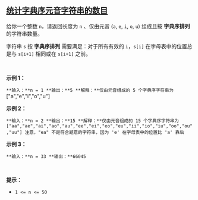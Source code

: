 ## [统计字典序元音字符串的数目](https://leetcode-cn.com/problems/count-sorted-vowel-strings/)

给你一个整数 `n`，请返回长度为 `n` 、仅由元音 (`a`, `e`, `i`, `o`, `u`) 组成且按 **字典序排列** 的字符串数量。

字符串 `s` 按 **字典序排列** 需要满足：对于所有有效的 `i`，`s[i]` 在字母表中的位置总是与 `s[i+1]` 相同或在 `s[i+1]` 之前。

 

**示例 1：**

`
**输入：**n = 1
**输出：**5
**解释：**仅由元音组成的 5 个字典序字符串为 `["a","e","i","o","u"]`
`

**示例 2：**

`
**输入：**n = 2
**输出：**15
**解释：**仅由元音组成的 15 个字典序字符串为
["aa","ae","ai","ao","au","ee","ei","eo","eu","ii","io","iu","oo","ou","uu"]
注意，"ea" 不是符合题意的字符串，因为 'e' 在字母表中的位置比 'a' 靠后
`

**示例 3：**

`
**输入：**n = 33
**输出：**66045
`

 

**提示：**

*   `1 <= n <= 50` 
